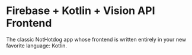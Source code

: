 # Firebase + Kotlin + Vision API Frontend

The classic NotHotdog app whose frontend is written entirely in your new favorite language: Kotlin.
